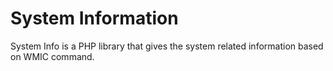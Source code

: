# System Information

System Info is a PHP library that gives the system related information based on WMIC command.